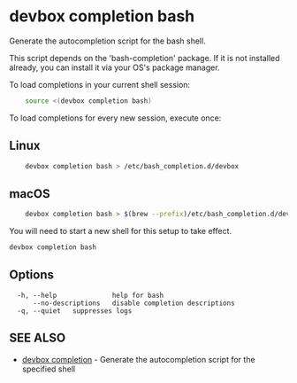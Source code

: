 # devbox completion bash

Generate the autocompletion script for the bash shell.

This script depends on the 'bash-completion' package.
If it is not installed already, you can install it via your OS's package manager.

To load completions in your current shell session:

```bash
	source <(devbox completion bash)
```

To load completions for every new session, execute once:

## Linux

```bash
	devbox completion bash > /etc/bash_completion.d/devbox
```

## macOS

```bash
	devbox completion bash > $(brew --prefix)/etc/bash_completion.d/devbox
```

You will need to start a new shell for this setup to take effect.


```bash
devbox completion bash
```

## Options

```text
  -h, --help              help for bash
      --no-descriptions   disable completion descriptions
  -q, --quiet   suppresses logs
```

## SEE ALSO

* [devbox completion](devbox_completion.md)	 - Generate the autocompletion script for the specified shell

